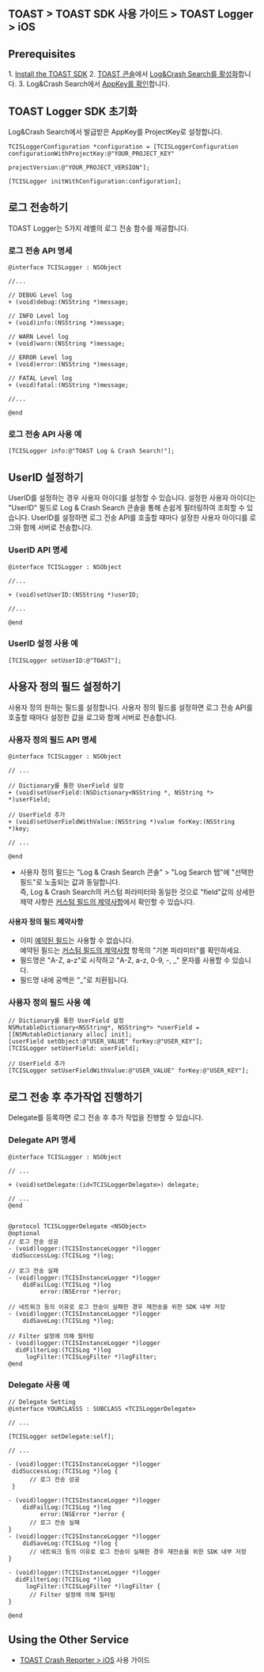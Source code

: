 ## TOAST > TOAST SDK 사용 가이드 > TOAST Logger > iOS

## Prerequisites

1\. [Install the TOAST SDK](./getting-started-ios)
2\. [TOAST 콘솔](https://console.cloud.toast.com)에서 [Log&Crash Search를 활성화](https://docs.toast.com/ko/Analytics/Log%20&%20Crash%20Search/ko/console-guide/)합니다.
3\. Log&Crash Search에서 [AppKey를 확인](https://docs.toast.com/ko/Analytics/Log%20&%20Crash%20Search/ko/console-guide/#appkey)합니다.

## TOAST Logger SDK 초기화

Log&Crash Search에서 발급받은 AppKey를 ProjectKey로 설정합니다.

```objc
TCISLoggerConfiguration *configuration = [TCISLoggerConfiguration configurationWithProjectKey:@"YOUR_PROJECT_KEY"
                                                                               projectVersion:@"YOUR_PROJECT_VERSION"];

[TCISLogger initWithConfiguration:configuration];
```

## 로그 전송하기

TOAST Logger는 5가지 레벨의 로그 전송 함수를 제공합니다.

### 로그 전송 API 명세

```objc
@interface TCISLogger : NSObject

//...

// DEBUG Level log
+ (void)debug:(NSString *)message;

// INFO Level log
+ (void)info:(NSString *)message;

// WARN Level log
+ (void)warn:(NSString *)message;

// ERROR Level log
+ (void)error:(NSString *)message;

// FATAL Level log
+ (void)fatal:(NSString *)message;

//...

@end
```

### 로그 전송 API 사용 예

```objc
[TCISLogger info:@"TOAST Log & Crash Search!"];
```
## UserID 설정하기

UserID를 설정하는 경우 사용자 아이디를 설정할 수 있습니다.
설정한 사용자 아이디는 "UserID" 필드로 Log & Crash Search 콘솔을 통해 손쉽게 필터링하여 조회할 수 있습니다.
UserID를 설정하면 로그 전송 API를 호출할 때마다 설정한 사용자 아이디를 로그와 함께 서버로 전송합니다.

### UserID API 명세

```objc
@interface TCISLogger : NSObject

//...

+ (void)setUserID:(NSString *)userID;

//...

@end
```

### UserID 설정 사용 예

```objc
[TCISLogger setUserID:@"TOAST"];
```

## 사용자 정의 필드 설정하기

사용자 정의 원하는 필드를 설정합니다. 
사용자 정의 필드를 설정하면 로그 전송 API를 호출할 때마다 설정한 값을 로그와 함께 서버로 전송합니다.

### 사용자 정의 필드 API 명세

```objc
@interface TCISLogger : NSObject

// ...

// Dictionary를 통한 UserField 설정
+ (void)setUserField:(NSDictionary<NSString *, NSString *> *)userField;

// UserField 추가
+ (void)setUserFieldWithValue:(NSString *)value forKey:(NSString *)key;

// ...

@end
```

*  사용자 정의 필드는 "Log & Crash Search 콘솔" > "Log Search 탭"에 "선택한 필드"로 노출되는 값과 동일합니다.  
즉, Log & Crash Search의 커스텀 파라미터와 동일한 것으로 "field"값의 상세한 제약 사항은 [커스텀 필드의 제약사항](http://docs.toast.com/ko/Analytics/Log%20&%20Crash%20Search/ko/api-guide/)에서 확인할 수 있습니다.

#### 사용자 정의 필드 제약사항

* 이미 [예약된 필드](./log-collector-reserved-fields)는 사용할 수 없습니다.  
예약된 필드는 [커스텀 필드의 제약사항](http://docs.toast.com/ko/Analytics/Log%20&%20Crash%20Search/ko/api-guide/) 항목의 "기본 파라미터"를 확인하세요.
* 필드명은 "A-Z, a-z"로 시작하고 "A-Z, a-z, 0-9, -, _" 문자를 사용할 수 있습니다.
* 필드명 내에 공백은 "\_"로 치환됩니다.

### 사용자 정의 필드 사용 예
```objc
// Dictionary를 통한 UserField 설정
NSMutableDictionary<NSString*, NSString*> *userField = [[NSMutableDictionary alloc] init];  
[userField setObject:@"USER_VALUE" forKey:@"USER_KEY"];
[TCISLogger setUserField: userField];

// UserField 추가
[TCISLogger setUserFieldWithValue:@"USER_VALUE" forKey:@"USER_KEY"];
```

## 로그 전송 후 추가작업 진행하기

Delegate를 등록하면 로그 전송 후 추가 작업을 진행할 수 있습니다.


### Delegate API 명세
```objc
@interface TCISLogger : NSObject

// ...

+ (void)setDelegate:(id<TCISLoggerDelegate>) delegate;

// ...
@end


@protocol TCISLoggerDelegate <NSObject>
@optional
// 로그 전송 성공
- (void)logger:(TCISInstanceLogger *)logger
 didSuccessLog:(TCISLog *)log;

// 로그 전송 실패
- (void)logger:(TCISInstanceLogger *)logger
    didFailLog:(TCISLog *)log
         error:(NSError *)error;

// 네트워크 등의 이유로 로그 전송이 실패한 경우 재전송을 위한 SDK 내부 저장
- (void)logger:(TCISInstanceLogger *)logger
    didSaveLog:(TCISLog *)log;

// Filter 설정에 의해 필터링
- (void)logger:(TCISInstanceLogger *)logger
  didFilterLog:(TCISLog *)log
     logFilter:(TCISLogFilter *)logFilter;
@end
```


### Delegate 사용 예

```objc
// Delegate Setting
@interface YOURCLASSS : SUBCLASS <TCISLoggerDelegate>

// ...

[TCISLogger setDelegate:self];

// ...

- (void)logger:(TCISInstanceLogger *)logger
 didSuccessLog:(TCISLog *)log {
      // 로그 전송 성공
 }

- (void)logger:(TCISInstanceLogger *)logger
    didFailLog:(TCISLog *)log
         error:(NSError *)error {
      // 로그 전송 실패
}
- (void)logger:(TCISInstanceLogger *)logger
    didSaveLog:(TCISLog *)log {
      // 네트워크 등의 이유로 로그 전송이 실패한 경우 재전송을 위한 SDK 내부 저장
}

- (void)logger:(TCISInstanceLogger *)logger
  didFilterLog:(TCISLog *)log
     logFilter:(TCISLogFilter *)logFilter {
      // Filter 설정에 의해 필터링
}

@end
```

## Using the Other Service

* [TOAST Crash Reporter > iOS](./crash-reporter-ios) 사용 가이드

